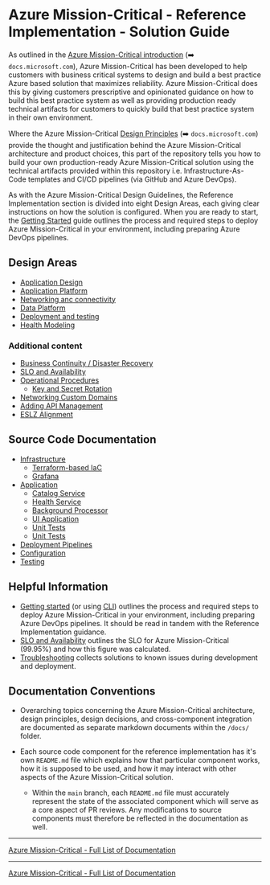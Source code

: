 # Azure Mission-Critical - Reference Implementation - Solution Guide

As outlined in the [Azure Mission-Critical introduction](https://docs.microsoft.com/azure/architecture/framework/mission-critical/mission-critical-overview) (➡️ `docs.microsoft.com`), Azure Mission-Critical has been developed to help customers with business critical systems to design and build a best practice Azure based solution that maximizes reliability. Azure Mission-Critical does this by giving customers prescriptive and opinionated guidance on how to build this best practice system as well as providing production ready technical artifacts for customers to quickly build that best practice system in their own environment.

Where the Azure Mission-Critical [Design Principles](https://docs.microsoft.com/azure/architecture/framework/mission-critical/mission-critical-design-principles) (➡️ `docs.microsoft.com`) provide the thought and justification behind the Azure Mission-Critical architecture and product choices, this part of the repository tells you how to build your own production-ready Azure Mission-Critical solution using the technical artifacts provided within this repository i.e. Infrastructure-As-Code templates and CI/CD pipelines (via GitHub and Azure DevOps).

As with the Azure Mission-Critical Design Guidelines, the Reference Implementation section is divided into eight Design Areas, each giving clear instructions on how the solution is configured.  When you are ready to start, the [Getting Started](./reference-implementation/Getting-Started.md) guide outlines the process and required steps to deploy Azure Mission-Critical in your environment, including preparing Azure DevOps pipelines.

## Design Areas

- [Application Design](https://docs.microsoft.com/azure/architecture/reference-architectures/containers/aks-mission-critical/mission-critical-app-design)
- [Application Platform](https://docs.microsoft.com/azure/architecture/reference-architectures/containers/aks-mission-critical/mission-critical-app-platform)
- [Networking anc connectivity](https://docs.microsoft.com/azure/architecture/reference-architectures/containers/aks-mission-critical/mission-critical-networking)
- [Data Platform](https://docs.microsoft.com/azure/architecture/reference-architectures/containers/aks-mission-critical/mission-critical-data-platform)
- [Deployment and testing](https://docs.microsoft.com/azure/architecture/reference-architectures/containers/aks-mission-critical/mission-critical-deploy-test#deployment-devops)
- [Health Modeling](https://docs.microsoft.com/azure/architecture/reference-architectures/containers/aks-mission-critical/mission-critical-health-modeling)

### Additional content

- [Business Continuity / Disaster Recovery](./reference-implementation/AppDesign-BCDR-Global.md)
- [SLO and Availability](./reference-implementation/AppDesign-SLO-Availability.md)
- [Operational Procedures](./reference-implementation/OpProcedures-Operational-Procedures.md)
  - [Key and Secret Rotation](./reference-implementation/OpProcedures-KeyRotation.md)
- [Networking Custom Domains](./reference-implementation/Networking-Custom-Domains.md)
- [Adding API Management](./reference-implementation/Api-Management.md)
- [ESLZ Alignment](./reference-implementation/ESLZ-Alignment.md)

## Source Code Documentation

- [Infrastructure](/src/infra/README.md)
  - [Terraform-based IaC](/src/infra/workload/README.md)
  - [Grafana](/src/infra/monitoring/grafana/README.md)
- [Application](/src/app/README.md)
  - [Catalog Service](/src/app/AlwaysOn.CatalogService/README.md)
  - [Health Service](/src/app/AlwaysOn.HealthService/README.md)
  - [Background Processor](/src/app/AlwaysOn.BackgroundProcessor/README.md)
  - [UI Application](/src/app/AlwaysOn.UI/README.md)
  - [Unit Tests](/src/app/AlwaysOn.Tests/README.md)
  - [Unit Tests](/src/app/AlwaysOn.Tests/README.md)
- [Deployment Pipelines](/.ado/pipelines/README.md)
- [Configuration](/src/infra/README.md)
- [Testing](/src/testing/README.md)

## Helpful Information

- [Getting started](./reference-implementation/Getting-Started.md) (or using [CLI](./reference-implementation/Getting-Started-CLI.md)) outlines the process and required steps to deploy Azure Mission-Critical in your environment, including preparing Azure DevOps pipelines. It should be read in tandem with the Reference Implementation guidance.
- [SLO and Availability](./reference-implementation/AppDesign-SLO-Availability.md) outlines the SLO for Azure Mission-Critical (99.95%) and how this figure was calculated.
- [Troubleshooting](./reference-implementation/Troubleshooting.md) collects solutions to known issues during development and deployment.

## Documentation Conventions

- Overarching topics concerning the Azure Mission-Critical architecture, design principles, design decisions, and cross-component integration are documented as separate markdown documents within the `/docs/` folder.

- Each source code component for the reference implementation has it's own `README.md` file which explains how that particular component works, how it is supposed to be used, and how it may interact with other aspects of the Azure Mission-Critical solution.
  - Within the `main` branch, each `README.md` file must accurately represent the state of the associated component which will serve as a core aspect of PR reviews. Any modifications to source components must therefore be reflected in the documentation as well.

---

[Azure Mission-Critical - Full List of Documentation](/docs/README.md)

---

[Azure Mission-Critical - Full List of Documentation](/docs/README.md)
